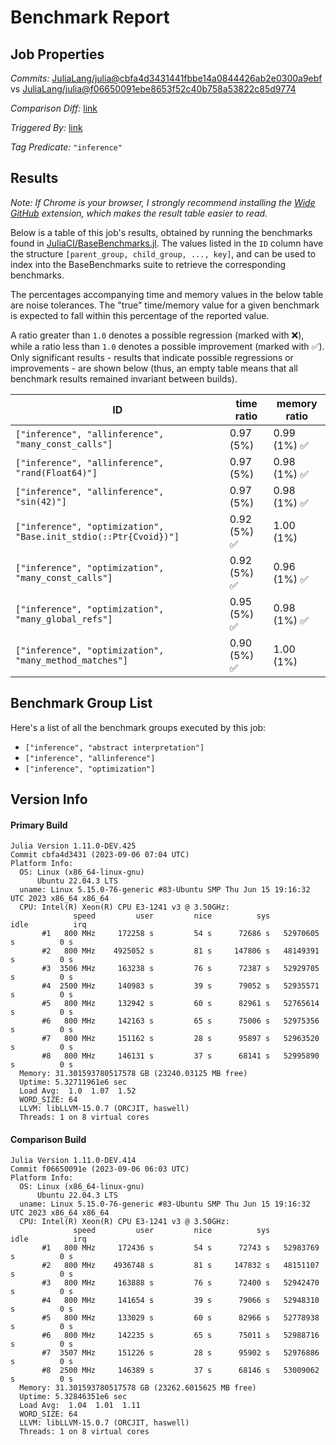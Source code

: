 # Benchmark Report

## Job Properties

*Commits:* [JuliaLang/julia@cbfa4d3431441fbbe14a0844426ab2e0300a9ebf](https://github.com/JuliaLang/julia/commit/cbfa4d3431441fbbe14a0844426ab2e0300a9ebf) vs [JuliaLang/julia@f06650091ebe8653f52c40b758a53822c85d9774](https://github.com/JuliaLang/julia/commit/f06650091ebe8653f52c40b758a53822c85d9774)

*Comparison Diff:* [link](https://github.com/JuliaLang/julia/compare/f06650091ebe8653f52c40b758a53822c85d9774..cbfa4d3431441fbbe14a0844426ab2e0300a9ebf)

*Triggered By:* [link](https://github.com/JuliaLang/julia/pull/51211#issuecomment-1707787090)

*Tag Predicate:* `"inference"`

## Results

*Note: If Chrome is your browser, I strongly recommend installing the [Wide GitHub](https://chrome.google.com/webstore/detail/wide-github/kaalofacklcidaampbokdplbklpeldpj?hl=en)
extension, which makes the result table easier to read.*

Below is a table of this job's results, obtained by running the benchmarks found in
[JuliaCI/BaseBenchmarks.jl](https://github.com/JuliaCI/BaseBenchmarks.jl). The values
listed in the `ID` column have the structure `[parent_group, child_group, ..., key]`,
and can be used to index into the BaseBenchmarks suite to retrieve the corresponding
benchmarks.

The percentages accompanying time and memory values in the below table are noise tolerances. The "true"
time/memory value for a given benchmark is expected to fall within this percentage of the reported value.

A ratio greater than `1.0` denotes a possible regression (marked with :x:), while a ratio less
than `1.0` denotes a possible improvement (marked with :white_check_mark:). Only significant results - results
that indicate possible regressions or improvements - are shown below (thus, an empty table means that all
benchmark results remained invariant between builds).

| ID | time ratio | memory ratio |
|----|------------|--------------|
| `["inference", "allinference", "many_const_calls"]` | 0.97 (5%)  | 0.99 (1%) :white_check_mark: |
| `["inference", "allinference", "rand(Float64)"]` | 0.97 (5%)  | 0.98 (1%) :white_check_mark: |
| `["inference", "allinference", "sin(42)"]` | 0.97 (5%)  | 0.98 (1%) :white_check_mark: |
| `["inference", "optimization", "Base.init_stdio(::Ptr{Cvoid})"]` | 0.92 (5%) :white_check_mark: | 1.00 (1%)  |
| `["inference", "optimization", "many_const_calls"]` | 0.92 (5%) :white_check_mark: | 0.96 (1%) :white_check_mark: |
| `["inference", "optimization", "many_global_refs"]` | 0.95 (5%) :white_check_mark: | 0.98 (1%) :white_check_mark: |
| `["inference", "optimization", "many_method_matches"]` | 0.90 (5%) :white_check_mark: | 1.00 (1%)  |

## Benchmark Group List

Here's a list of all the benchmark groups executed by this job:

- `["inference", "abstract interpretation"]`
- `["inference", "allinference"]`
- `["inference", "optimization"]`

## Version Info

#### Primary Build

```
Julia Version 1.11.0-DEV.425
Commit cbfa4d3431 (2023-09-06 07:04 UTC)
Platform Info:
  OS: Linux (x86_64-linux-gnu)
      Ubuntu 22.04.3 LTS
  uname: Linux 5.15.0-76-generic #83-Ubuntu SMP Thu Jun 15 19:16:32 UTC 2023 x86_64 x86_64
  CPU: Intel(R) Xeon(R) CPU E3-1241 v3 @ 3.50GHz: 
              speed         user         nice          sys         idle          irq
       #1   800 MHz     172258 s         54 s      72686 s   52970605 s          0 s
       #2   800 MHz    4925052 s         81 s     147806 s   48149391 s          0 s
       #3  3506 MHz     163238 s         76 s      72387 s   52929705 s          0 s
       #4  2500 MHz     140983 s         39 s      79052 s   52935571 s          0 s
       #5   800 MHz     132942 s         60 s      82961 s   52765614 s          0 s
       #6   800 MHz     142163 s         65 s      75006 s   52975356 s          0 s
       #7   800 MHz     151162 s         28 s      95897 s   52963520 s          0 s
       #8   800 MHz     146131 s         37 s      68141 s   52995890 s          0 s
  Memory: 31.301593780517578 GB (23240.03125 MB free)
  Uptime: 5.32711961e6 sec
  Load Avg:  1.0  1.07  1.52
  WORD_SIZE: 64
  LLVM: libLLVM-15.0.7 (ORCJIT, haswell)
  Threads: 1 on 8 virtual cores

```

#### Comparison Build

```
Julia Version 1.11.0-DEV.414
Commit f06650091e (2023-09-06 06:03 UTC)
Platform Info:
  OS: Linux (x86_64-linux-gnu)
      Ubuntu 22.04.3 LTS
  uname: Linux 5.15.0-76-generic #83-Ubuntu SMP Thu Jun 15 19:16:32 UTC 2023 x86_64 x86_64
  CPU: Intel(R) Xeon(R) CPU E3-1241 v3 @ 3.50GHz: 
              speed         user         nice          sys         idle          irq
       #1   800 MHz     172436 s         54 s      72743 s   52983769 s          0 s
       #2   800 MHz    4936748 s         81 s     147832 s   48151107 s          0 s
       #3   800 MHz     163888 s         76 s      72400 s   52942470 s          0 s
       #4   800 MHz     141654 s         39 s      79066 s   52948310 s          0 s
       #5   800 MHz     133029 s         60 s      82966 s   52778938 s          0 s
       #6   800 MHz     142235 s         65 s      75011 s   52988716 s          0 s
       #7  3507 MHz     151226 s         28 s      95902 s   52976886 s          0 s
       #8  2500 MHz     146389 s         37 s      68146 s   53009062 s          0 s
  Memory: 31.301593780517578 GB (23262.6015625 MB free)
  Uptime: 5.32846351e6 sec
  Load Avg:  1.04  1.01  1.11
  WORD_SIZE: 64
  LLVM: libLLVM-15.0.7 (ORCJIT, haswell)
  Threads: 1 on 8 virtual cores

```
